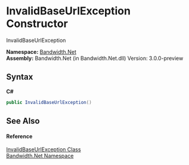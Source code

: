 ﻿# InvalidBaseUrlException Constructor 
 

InvalidBaseUrlException

**Namespace:**&nbsp;<a href ="N_Bandwidth_Net.md">Bandwidth.Net</a><br />**Assembly:**&nbsp;Bandwidth.Net (in Bandwidth.Net.dll) Version: 3.0.0-preview

## Syntax

**C#**<br />
``` C#
public InvalidBaseUrlException()
```


## See Also


#### Reference
<a href ="T_Bandwidth_Net_InvalidBaseUrlException.md">InvalidBaseUrlException Class</a><br /><a href ="N_Bandwidth_Net.md">Bandwidth.Net Namespace</a><br />